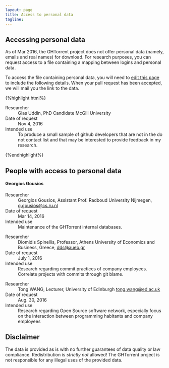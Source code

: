 ```yaml
---
layout: page
title: Access to personal data
tagline:
---
```


## Accessing personal data

As of Mar 2016, the GHTorrent project does not offer personal data
(namely, emails and real names) for download. For research purposes,
you can request access to a file containing a mapping between
logins and personal data.

To access the file containing personal data, you will need to [edit this page](https://github.com/ghtorrent/ghtorrent.org/blob/master/pers-data.md) to include the following details.
When your pull request has been accepted, we will mail you the link
to the data.

{%highlight html%}
<dl>
  <dt>Researcher</dt>
  <dd>Gias Uddin, PhD Candidate McGill University</dd>

  <dt>Date of request</dt>
  <dd>Nov 4, 2016</dd>

  <dt>Intended use</dt>
  <dd>To produce a small sample of github developers that are not in the do not contact list and that may be interested to provide feedback in my research.
  </dd>

</dl>
{%endhighlight%}

## People with access to personal data

#### Georgios Gousios
<dl>
  <dt>Researcher</dt>
  <dd>Georgios Gousios, Assistant Prof. Radboud University Nijmegen,
  <a href="g.gousios@cs.ru.nl">g.gousios@cs.ru.nl</a> </dd>

  <dt>Date of request</dt>
  <dd>Mar 14, 2016</dd>

  <dt>Intended use</dt>
  <dd>Maintenance of the GHTorrent internal databases.</dd>

</dl>

<dl>
  <dt>Researcher</dt>
  <dd>Diomidis Spinellis, Professor, Athens University of Economics and Business, Greece,
  <a href="dds@aueb.gr">dds@aueb.gr</a> </dd>

  <dt>Date of request</dt>
  <dd>July 1, 2016</dd>

  <dt>Intended use</dt>
  <dd>Research regarding commit practices of company employees.  Correlate projects with commits through git blame.</dd>

</dl>

<dl>
  <dt>Researcher</dt>
  <dd>Tong WANG, Lecturer, University of Edinburgh
  <a href="tong.wang@ed.ac.uk">tong.wang@ed.ac.uk</a> </dd>

  <dt>Date of request</dt>
  <dd>Aug. 30, 2016</dd>

  <dt>Intended use</dt>
  <dd>Research regarding Open Source software network, especially focus on the interaction between programming habitants and company employees</dd>

</dl>

## Disclaimer

The data is provided as is with no further guarantees of data quality or law
compliance. Redistribution is *strictly not* allowed! The GHTorrent project is
not responsible for any illegal uses of the provided data.
